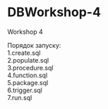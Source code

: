 # DBWorkshop-4
Workshop 4

Порядок запуску:<br>
1.create.sql<br>
2.populate.sql<br>
3.procedure.sql<br>
4.function.sql<br>
5.package.sql<br>
6.trigger.sql<br>
7.run.sql<br>
